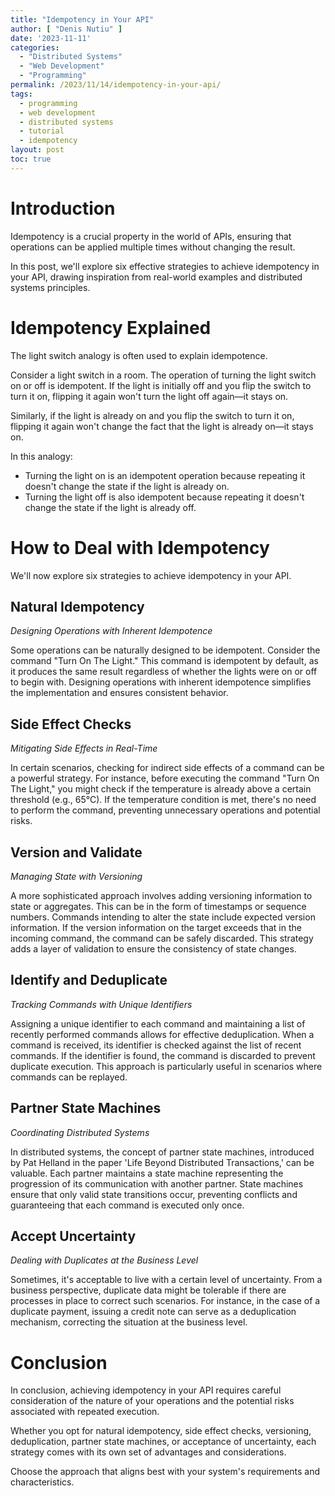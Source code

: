 ```yaml
---
title: "Idempotency in Your API"
author: [ "Denis Nutiu" ]
date: '2023-11-11'
categories:
  - "Distributed Systems"
  - "Web Development"
  - "Programming"
permalink: /2023/11/14/idempotency-in-your-api/
tags:
  - programming
  - web development
  - distributed systems
  - tutorial
  - idempotency
layout: post
toc: true
---
```


# Introduction

Idempotency is a crucial property in the world of APIs, ensuring that operations can be applied multiple times without 
changing the result. 

In this post, we'll explore six effective strategies to achieve idempotency in your API, drawing inspiration 
from real-world examples and distributed systems principles.

# Idempotency Explained

The light switch analogy is often used to explain idempotence. 

Consider a light switch in a room. The operation of turning the light switch on or off is idempotent. 
If the light is initially off and you flip the switch to turn it on, flipping it again won't turn the light 
off again—it stays on. 

Similarly, if the light is already on and you flip the switch to turn it on, flipping it 
again won't change the fact that the light is already on—it stays on.

In this analogy:

* Turning the light on is an idempotent operation because repeating it doesn't change the state if the light is already on.
* Turning the light off is also idempotent because repeating it doesn't change the state if the light is already off.


# How to Deal with Idempotency

We'll now explore six strategies to achieve idempotency in your API.

## Natural Idempotency

*Designing Operations with Inherent Idempotence*

Some operations can be naturally designed to be idempotent. Consider the command "Turn On The Light." 
This command is idempotent by default, as it produces the same result regardless of whether the lights were on or off 
to begin with. Designing operations with inherent idempotence simplifies the implementation and ensures consistent behavior.

## Side Effect Checks

*Mitigating Side Effects in Real-Time*

In certain scenarios, checking for indirect side effects of a command can be a powerful strategy. For instance, 
before executing the command "Turn On The Light," you might check if the temperature is already above a certain 
threshold (e.g., 65°C). If the temperature condition is met, there's no need to perform the command, preventing 
unnecessary operations and potential risks.

## Version and Validate

*Managing State with Versioning*

A more sophisticated approach involves adding versioning information to state or aggregates. This can be in the form of 
timestamps or sequence numbers. Commands intending to alter the state include expected version information. 
If the version information on the target exceeds that in the incoming command, the command can be safely discarded. 
This strategy adds a layer of validation to ensure the consistency of state changes.

## Identify and Deduplicate

*Tracking Commands with Unique Identifiers*

Assigning a unique identifier to each command and maintaining a list of recently performed commands allows for 
effective deduplication. When a command is received, its identifier is checked against the list of recent commands. 
If the identifier is found, the command is discarded to prevent duplicate execution. This approach is particularly 
useful in scenarios where commands can be replayed.

## Partner State Machines

*Coordinating Distributed Systems*

In distributed systems, the concept of partner state machines, introduced by Pat Helland in the paper 
'Life Beyond Distributed Transactions,' can be valuable. Each partner maintains a state machine representing the
progression of its communication with another partner. State machines ensure that only valid state transitions occur,
preventing conflicts and guaranteeing that each command is executed only once.

## Accept Uncertainty

*Dealing with Duplicates at the Business Level*

Sometimes, it's acceptable to live with a certain level of uncertainty. From a business perspective, duplicate data 
might be tolerable if there are processes in place to correct such scenarios. For instance, in the case of a duplicate
payment, issuing a credit note can serve as a deduplication mechanism, correcting the situation at the business level.

# Conclusion

In conclusion, achieving idempotency in your API requires careful consideration of the nature of your operations and 
the potential risks associated with repeated execution. 

Whether you opt for natural idempotency, side effect checks, versioning, deduplication, partner state machines, 
or acceptance of uncertainty, each strategy comes with its own set of advantages and considerations. 

Choose the approach that aligns best with your system's requirements and characteristics.